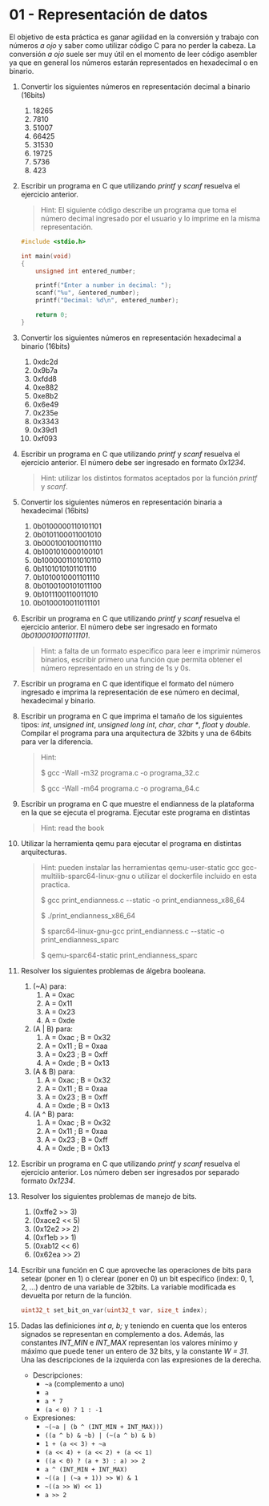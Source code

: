 01 - Representación de datos
============================

El objetivo de esta práctica es ganar agilidad en la conversión y trabajo con
números *a ojo* y saber como utilizar código C para no perder la cabeza. La
conversión *a ojo* suele ser muy útil en el momento de leer código asembler ya
que en general los números estarán representados en hexadecimal o en binario.

1. Convertir los siguientes números en representación decimal a binario (16bits)
    1. 18265
    1. 7810
    1. 51007
    1. 66425
    1. 31530
    1. 19725
    1. 5736
    1. 423

1. Escribir un programa en C que utilizando *printf* y *scanf* resuelva el
   ejercicio anterior.

   > Hint: El siguiente código describe un programa que toma el número decimal
   > ingresado por el usuario y lo imprime en la misma representación.
   ```c 
   #include <stdio.h>
   
   int main(void)
   {
       unsigned int entered_number;
   
       printf("Enter a number in decimal: ");
       scanf("%u", &entered_number);
       printf("Decimal: %d\n", entered_number);
   
       return 0;
   }
   ``` 

1. Convertir los siguientes números en representación hexadecimal a binario (16bits)
    1. 0xdc2d
    1. 0x9b7a
    1. 0xfdd8
    1. 0xe882
    1. 0xe8b2
    1. 0x6e49
    1. 0x235e
    1. 0x3343
    1. 0x39d1
    1. 0xf093

1. Escribir un programa en C que utilizando *printf* y *scanf* resuelva el
   ejercicio anterior. El número debe ser ingresado en formato *0x1234*.

   > Hint: utilizar los distintos formatos aceptados por la función *printf* y *scanf*.

1. Convertir los siguientes números en representación binaria a hexadecimal (16bits)
    1. 0b0100000110101101
    1. 0b0101100011001010
    1. 0b0001001001101110
    1. 0b1001010000100101
    1. 0b1000001101010110
    1. 0b1101010101101110
    1. 0b1010010001101110
    1. 0b0100100101011100
    1. 0b1011100110011010
    1. 0b0100010011011101

1. Escribir un programa en C que utilizando *printf* y *scanf* resuelva el
   ejercicio anterior. El número debe ser ingresado en formato
   *0b0100010011011101*.

   > Hint: a falta de un formato especifico para leer e imprimir números
   > binarios, escribir primero una función que permita obtener el número
   > representado en un string de 1s y 0s.

1. Escribir un programa en C que identifique el formato del número ingresado e
   imprima la representación de ese número en decimal, hexadecimal y binario.

1. Escribir un programa en C que imprima el tamaño de los siguientes tipos:
   *int*, *unsigned int*, *unsigned long int*, *char*, *char \**, *float* y
   *double*. Compilar el programa para una arquitectura de 32bits y una de
   64bits para ver la diferencia.

   > Hint:
   >
   > $ gcc -Wall -m32 programa.c -o programa_32.c
   >
   > $ gcc -Wall -m64 programa.c -o programa_64.c

1. Escribir un programa en C que muestre el endianness de la plataforma en la
   que se ejecuta el programa. Ejecutar este programa en distintas

   > Hint: read the book

1. Utilizar la herramienta qemu para ejecutar el programa en distintas arquitecturas.

   > Hint: pueden instalar las herramientas qemu-user-static gcc gcc-multilib-sparc64-linux-gnu
   > o utilizar el dockerfile incluido en esta practica.
   >
   > $ gcc print_endianness.c --static -o print_endianness_x86_64
   >
   > $ ./print_endianness_x86_64
   >
   > $ sparc64-linux-gnu-gcc print_endianness.c --static -o print_endianness_sparc
   >
   > $ qemu-sparc64-static print_endianness_sparc
   >

1. Resolver los siguientes problemas de álgebra booleana.
    1. (~A) para:
        1. A = 0xac
        1. A = 0x11
        1. A = 0x23
        1. A = 0xde
    1. (A | B)  para:
        1. A = 0xac ; B = 0x32
        1. A = 0x11 ; B = 0xaa
        1. A = 0x23 ; B = 0xff
        1. A = 0xde ; B = 0x13
    1. (A & B)  para:
        1. A = 0xac ; B = 0x32
        1. A = 0x11 ; B = 0xaa
        1. A = 0x23 ; B = 0xff
        1. A = 0xde ; B = 0x13
    1. (A ^ B)  para:
        1. A = 0xac ; B = 0x32
        1. A = 0x11 ; B = 0xaa
        1. A = 0x23 ; B = 0xff
        1. A = 0xde ; B = 0x13

1. Escribir un programa en C que utilizando *printf* y *scanf* resuelva el
   ejercicio anterior. Los número deben ser ingresados por separado formato
   *0x1234*.

1. Resolver los siguientes problemas de manejo de bits.
    1. (0xffe2 >> 3)
    1. (0xace2 << 5)
    1. (0x12e2 >> 2)
    1. (0xf1eb >> 1)
    1. (0xab12 << 6)
    1. (0x62ea >> 2)

1. Escribir una función en C que aproveche las operaciones de bits para setear
   (poner en 1) o clerear (poner en 0) un bit especifico (index: 0, 1, 2, ...)
   dentro de una variable de 32bits. La variable modificada es devuelta por
   return de la función.

   ```c
   uint32_t set_bit_on_var(uint32_t var, size_t index);
   ```

1. Dadas las definiciones *int a, b;* y teniendo en cuenta que los enteros
   signados se representan en complemento a dos. Además, las constantes
   *INT_MIN* e *INT_MAX* representan los valores mínimo y máximo que puede
   tener un entero de 32 bits, y la constante *W = 31*. Una las
   descripciones de la izquierda con las expresiones de la derecha.

   * Descripciones:
        * `~a` (complemento a uno)
        * `a`
        * `a * 7`
        * `(a < 0) ? 1 : -1`
   * Expresiones:
        * `~(~a | (b ^ (INT_MIN + INT_MAX)))`
        * `((a ^ b) & ~b) | (~(a ^ b) & b)`
        * `1 + (a << 3) + ~a`
        * `(a << 4) + (a << 2) + (a << 1)`
        * `((a < 0) ? (a + 3) : a) >> 2`
        * `a ^ (INT_MIN + INT_MAX)`
        * `~((a | (~a + 1)) >> W) & 1`
        * `~((a >> W) << 1)`
        * `a >> 2`
